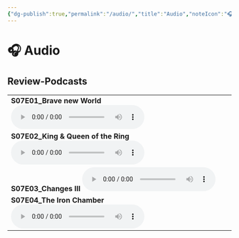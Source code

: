 ```yaml
---
{"dg-publish":true,"permalink":"/audio/","title":"Audio","noteIcon":"🎧"}
---
```


# 🎧 **Audio**

## Review-Podcasts

<table>
<tr><td>
<b>S07E01_Brave new World</b>
<audio controls>
  <source src="https://github.com/CptSpaulding1980/choke-slam-wrestling/releases/download/audio/S07E01_Review-Podcast_Brave_New_World" type="audio/mpeg">
</audio>
</td></tr>
<tr>
<td>
<b>S07E02_King & Queen of the Ring</b>
<audio controls>
  <source src="https://github.com/CptSpaulding1980/choke-slam-wrestling/releases/download/audio/S07E02_Review-Podcast_King_._Queen_of_the_Ring" type="audio/mpeg">
</audio>
</td></tr>
<tr>
<td>
<b> S07E03_Changes III</b>
<audio controls>
  <source src="https://github.com/CptSpaulding1980/choke-slam-wrestling/releases/download/audio/S07E03_Review-Podcast_Changes_III.mp3" type="audio/mpeg">
</audio>
</td></tr>
<tr>
<td>
<b> S07E04_The Iron Chamber</b>
<audio controls>
  <source src="https://github.com/CptSpaulding1980/choke-slam-wrestling/releases/download/audio/S07E04_Review-Podcast_The_Iron_Chamber.mp3" type="audio/mpeg">
</audio>
</td></tr>
</table>
